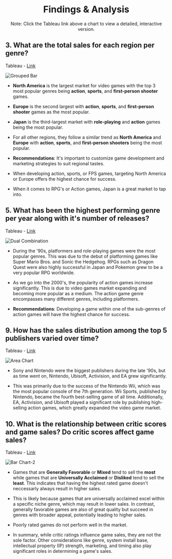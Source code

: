 <h1 align="center">Findings & Analysis</h1>



<p align="center">Note: Click the Tableau link above a chart to view a detailed, interactive version.</p> 

## 3. What are the total sales for each region per genre?

Tableau - [Link](https://public.tableau.com/views/Workbook1VideoGamesProject_17181999320180/GroupedBar?:language=en-US&:sid=&:display_count=n&:origin=viz_share_link)

![Grouped Bar](https://github.com/user-attachments/assets/847592c5-6837-40b2-a0cb-9f0c7115d118)


- **North America** is the largest market for video games with the top 3 most popular genres being **action**, **sports**, and **first-person shooter** games.

- **Europe** is the second largest with **action**, **sports**, and **first-person shooter** games as the most popular.

- **Japan** is the third-largest market with **role-playing** and **action** games being the most popular.

- For all other regions, they follow a similar trend as **North America** and **Europe** with **action**, **sports**, and **first-person shooters** being the most popular.


- **Recommendations**: It's important to customize game development and marketing strategies to suit regional tastes.
- When developing action, sports, or FPS games, targeting North America or Europe offers the highest chance for success.
- When it comes to RPG's or Action games, Japan is a great market to tap into.

## 5. What has been the highest performing genre per year along with it's number of releases?

Tableau - [Link](https://public.tableau.com/views/Workbook1VideoGamesProject_17181999320180/DualCombination?:language=en-US&:sid=&:display_count=n&:origin=viz_share_link)

![Dual Combination](https://github.com/user-attachments/assets/90065e58-ec60-426c-bc7b-224a32128cc8)


- During the '90s, platformers and role-playing games were the most popular genres. This was due to the debut of platforming games like Super Mario Bros. and Sonic the Hedgehog. RPGs such as Dragon Quest were also highly successful in Japan and Pokemon grew to be a very popular RPG worldwide.

- As we go into the 2000's, the popularity of action games increase significantly. This is due to video games market expanding and becoming more popular as a medium. The action game genre encompasses many different genres, including platformers.

- **Recommendations**: Developing a game within one of the sub-genres of action games will have the highest chance for success.


## 9. How has the sales distribution among the top 5 publishers varied over time?

Tableau - [Link](https://public.tableau.com/views/Workbook1VideoGamesProject_17181999320180/AreaChart?:language=en-US&:sid=&:display_count=n&:origin=viz_share_link)

![Area Chart](https://github.com/rml-lee/MYSQL-Tableau-Video-Games-Project/assets/160198611/e7ab02a8-01b2-4d1c-89f7-1b43f1cc96bc)

- Sony and Nintendo were the biggest publishers during the late '90s, but as time went on, Nintendo, Ubisoft, Activision, and EA grew significantly.
  
- This was primarily due to the success of the Nintendo Wii, which was the most popular console of the 7th generation. Wii Sports, published by Nintendo, became the fourth best-selling game of all time. Additionally, EA, Activision, and Ubisoft played a significant role by publishing high-selling action games, which greatly expanded the video game market.

## 10. What is the relationship between critic scores and game sales? Do critic scores affect game sales?

Tableau - [Link](https://public.tableau.com/views/Workbook1VideoGamesProject_17181999320180/BarChart?:language=en-US&:sid=&:redirect=auth&:display_count=n&:origin=viz_share_link)

![Bar Chart-2](https://github.com/user-attachments/assets/cdbd8cc4-ebeb-46f7-8ab8-dee68ff71c8f)

- Games that are **Generally Favorable** or **Mixed** tend to sell the **most** while games that are **Universally Acclaimed** or **Disliked** tend to sell the **least**. This indicates that having the highest rated game doesn't neccessarly always result in higher sales.
  
- This is likely because games that are universally acclaimed excel within a specific niche genre, which may result in lower sales. In contrast, generally favorable games are also of great quality but succeed in genres with broader appeal, potentially leading to higher sales.
  
- Poorly rated games do not perform well in the market.

- In summary, while critic ratings influence game sales, they are not the sole factor. Other considerations like genre, system install base, intellectual property (IP) strength, marketing, and timing also play significant roles in determining a game's sales.


